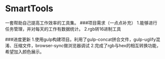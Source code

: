 # SmartTools
一套帮助自己提高工作效率的工具集。
###项目需求（一点点补充）
1.能够进行任务管理，并对每天的工作有数据统计。
2.rgb转16进制工具

###进度更新
1.使用gulp构建项目。利用了gulp-concat拼合文件，gulp-uglify混淆、压缩文件，browser-sync做浏览器调试
2.完成了rgb与hex的相互转换功能，希望加入颜色展示。

